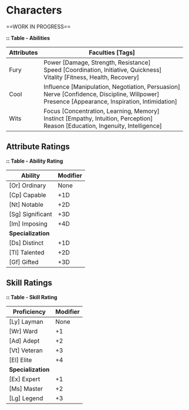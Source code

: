 # Characters



==WORK IN PROGRESS==



**:: Table - Abilities**

| Attributes | Faculties [Tags]                                             |
| ---------- | ------------------------------------------------------------ |
| Fury       | Power [Damage, Strength, Resistance]<br />Speed [Coordination, Initiative, Quickness]<br />Vitality [Fitness, Health, Recovery] |
| Cool       | Influence [Manipulation, Negotiation, Persuasion]<br />Nerve [Confidence, Discipline, Willpower]<br />Presence [Appearance, Inspiration, Intimidation] |
| Wits       | Focus [Concentration, Learning, Memory]<br />Instinct [Empathy, Intuition, Perception]<br />Reason [Education, Ingenuity, Intelligence] |



## Attribute Ratings

**:: Table - Ability Rating**

| **Ability**        | **Modifier** |
| ------------------ | ------------ |
| [Or] Ordinary      | None         |
| [Cp] Capable       | +1D          |
| [Nt] Notable       | +2D          |
| [Sg] Significant   | +3D          |
| [Im] Imposing      | +4D          |
| **Specialization** |              |
| [Ds] Distinct      | +1D          |
| [Tl] Talented      | +2D          |
| [Gf] Gifted        | +3D          |



## Skill Ratings

**:: Table - Skill Rating**

| **Proficiency**    | **Modifier** |
| ------------------ | ------------ |
| [Ly] Layman        | None         |
| [Wr] Ward          | +1           |
| [Ad] Adept         | +2           |
| [Vt] Veteran       | +3           |
| [El] Elite         | +4           |
| **Specialization** |              |
| [Ex] Expert        | +1           |
| [Ms] Master        | +2           |
| [Lg] Legend        | +3           |

